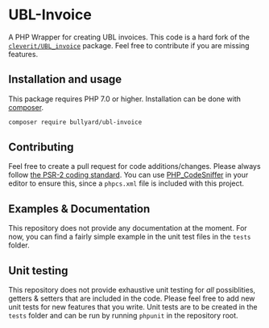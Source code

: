# UBL-Invoice

A PHP Wrapper for creating UBL invoices. This code is a hard fork of the [`cleverit/UBL_invoice`](https://github.com/CleverIT/UBL_invoice) package. Feel free to contribute if you are missing features.

## Installation and usage

This package requires PHP 7.0 or higher. Installation can be done with [composer](https://www.getcomposer.org).

```sh
composer require bullyard/ubl-invoice
```

## Contributing

Feel free to create a pull request for code additions/changes. Please always follow [the PSR-2 coding standard](https://www.php-fig.org/psr/psr-2/). You can use [PHP_CodeSniffer](https://github.com/squizlabs/PHP_CodeSniffer) in your editor to ensure this, since a `phpcs.xml` file is included with this project.

## Examples & Documentation

This repository does not provide any documentation at the moment. For now, you can find a fairly simple example in the unit test files in the `tests` folder.

## Unit testing

This repository does not provide exhaustive unit testing for *all* possiblities, getters & setters that are included in the code. Please feel free to add new unit tests for new features that you write. Unit tests are to be created in the `tests` folder and can be run by running `phpunit` in the repository root.
